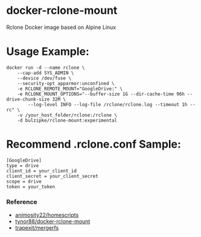 # docker-rclone-mount
Rclone Docker image based on Alpine Linux

# Usage Example:
    docker run -d --name rclone \
        --cap-add SYS_ADMIN \
        --device /dev/fuse \
        --security-opt apparmor:unconfined \
        -e RCLONE_REMOTE_MOUNT="GoogleDrive:" \
        -e RCLONE_MOUNT_OPTIONS="--buffer-size 1G --dir-cache-time 96h --drive-chunk-size 32M \
            --log-level INFO --log-file /rclone/rclone.log --timeout 1h --rc" \
        -v /your_host_folder/rclone:/rclone \
        -d bulzipke/rclone-mount:experimental

# Recommend .rclone.conf Sample:
    [GoogleDrive]
    type = drive
    client_id = your_client_id
    client_secret = your_client_secret
    scope = drive
    token = your_token

### Reference   
* [animosity22/homescripts][0]
* [tynor88/docker-rclone-mount][1]
* [trapexit/mergerfs][2]

[0]: https://github.com/animosity22/homescripts
[1]: https://github.com/tynor88/docker-rclone-mount
[2]: https://github.com/trapexit/mergerfs 
